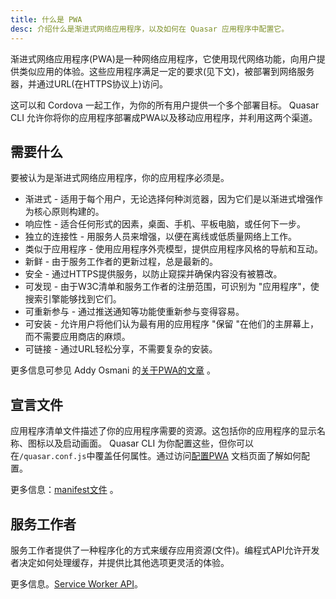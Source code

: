 ```yaml
---
title: 什么是 PWA
desc: 介绍什么是渐进式网络应用程序，以及如何在 Quasar 应用程序中配置它。
---
```

渐进式网络应用程序(PWA)是一种网络应用程序，它使用现代网络功能，向用户提供类似应用的体验。这些应用程序满足一定的要求(见下文)，被部署到网络服务器，并通过URL(在HTTPS协议上)访问。

这可以和 Cordova 一起工作，为你的所有用户提供一个多个部署目标。 Quasar CLI 允许你将你的应用程序部署成PWA以及移动应用程序，并利用这两个渠道。

## 需要什么
要被认为是渐进式网络应用程序，你的应用程序必须是。

* 渐进式 - 适用于每个用户，无论选择何种浏览器，因为它们是以渐进式增强作为核心原则构建的。
* 响应性 - 适合任何形式的因素，桌面、手机、平板电脑，或任何下一步。
* 独立的连接性 - 用服务人员来增强，以便在离线或低质量网络上工作。
* 类似于应用程序 - 使用应用程序外壳模型，提供应用程序风格的导航和互动。
* 新鲜 - 由于服务工作者的更新过程，总是最新的。
* 安全 - 通过HTTPS提供服务，以防止窥探并确保内容没有被篡改。
* 可发现 - 由于W3C清单和服务工作者的注册范围，可识别为 "应用程序"，使搜索引擎能够找到它们。
* 可重新参与 - 通过推送通知等功能使重新参与变得容易。
* 可安装 - 允许用户将他们认为最有用的应用程序 "保留 "在他们的主屏幕上，而不需要应用商店的麻烦。
* 可链接 - 通过URL轻松分享，不需要复杂的安装。

更多信息可参见 Addy Osmani 的[关于PWA的文章](https://addyosmani.com/blog/getting-started-with-progressive-web-apps/) 。

## 宣言文件
应用程序清单文件描述了你的应用程序需要的资源。这包括你的应用程序的显示名称、图标以及启动画面。 Quasar CLI 为你配置这些，但你可以在`/quasar.conf.js`中覆盖任何属性。通过访问[配置PWA](/quasar-cli/developing-pwa/configuring-pwa) 文档页面了解如何配置。

更多信息：[manifest文件](https://developer.mozilla.org/en-US/docs/Web/Manifest) 。

## 服务工作者
服务工作者提供了一种程序化的方式来缓存应用资源(文件)。编程式API允许开发者决定如何处理缓存，并提供比其他选项更灵活的体验。

更多信息。[Service Worker API](https://developer.mozilla.org/en-US/docs/Web/API/Service_Worker_API)。


